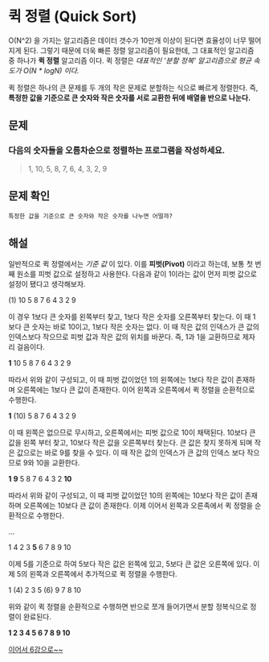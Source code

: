 # 퀵 정렬 (Quick Sort)

O(N^2) 을 가지는 알고리즘은 데이터 갯수가 10만개 이상이 된다면 효율성이 너무 떨어지게 된다. 그렇기 때문에 더욱 빠른 정렬 알고리즘이 필요한데, 그 대표적인 알고리즘 중 하나가 **퀵 정렬** 알고리즘 이다. 퀵 정렬은 _대표적인 '분할 정복' 알고리즘으로 평균 속도가 O(N * logN) 이다._

퀵 정렬은 하나의 큰 문제를 두 개의 작은 문제로 분할하는 식으로 빠르게 정렬한다. 즉, **특정한 값을 기준으로 큰 숫자와 작은 숫자를 서로 교환한 뒤에 배열을 반으로 나눈다.**

## 문제

### 다음의 숫자들을 오름차순으로 정렬하는 프로그램을 작성하세요.

> 1, 10, 5, 8, 7, 6, 4, 3, 2, 9

## 문제 확인

    특정한 값을 기준으로 큰 숫자와 작은 숫자를 나누면 어떨까?

## 해설

일반적으로 퀵 정렬에서는 _기준 값_ 이 있다. 이를 **피벗(Pivot)** 이라고 하는데, 보통 첫 번째 원소를 피벗 값으로 설정하고 사용한다. 다음과 같이 1이라는 값이 먼저 피벗 값으로 설정이 됐다고 생각해보자.

(1) 10 5 8 7 6 4 3 2 9

이 경우 1보다 큰 숫자를 왼쪽부터 찾고, 1보다 작은 숫자를 오른쪽부터 찾는다. 이 때 1보다 큰 숫자는 바로 10이고, 1보다 작은 숫자는 없다. 이 때 작은 값의 인덱스가 큰 값의 인덱스보다 작으므로 피벗 값과 작은 값의 위치를 바꾼다. 즉, 1과 1을 교환하므로 제자리 걸음이다.

**1** 10 5 8 7 6 4 3 2 9

따라서 위와 같이 구성되고, 이 때 피벗 값이었던 1의 왼쪽에는 1보다 작은 값이 존재하며 오른쪽에는 1보다 큰 값이 존재한다. 이어 왼쪽과 오른쪽에서 퀵 정렬을 순환적으로 수행한다.

**1** (10) 5 8 7 6 4 3 2 9

이 때 왼쪽은 없으므로 무시하고, 오른쪽에서는 피벗 값으로 10이 채택된다. 10보다 큰 값을 왼쪽 부터 찾고, 10보다 작은 값을 오른쪽부터 찾는다. 큰 값은 찾지 못하게 되며 작은 값으로는 바로 9를 찾을 수 있다. 이 때 작은 값의 인덱스가 큰 값의 인덱스 보다 작으므로 9와 10을 교환한다.

**1** **9** 5 8 7 6 4 3 2 **10**

따라서 위와 같이 구성되고, 이 때 피벗 값이었던 10의 왼쪽에는 10보다 작은 값이 존재하며 오른쪽에는 10보다 큰 값이 존재한다. 이제 이어서 왼쪽과 오른족에서 퀵 정렬을 순환적으로 수행한다.

...

1 4 2 3 **5** 6 7 8 9 10

이제 5를 기준으로 하여 5보다 작은 값은 왼쪽에 있고, 5보다 큰 값은 오른쪽에 있다. 이제 5의 왼쪽과 오른쪽에서 추가적으로 퀵 정렬을 수행한다.

1 (4) 2 3 5 (6) 9 7 8 10

위와 같이 퀵 정렬을 순환적으로 수행하면 반으로 쪼개 들어가면서 분할 정복식으로 정렬이 완료된다.

**1 2 3 4 5 6 7 8 9 10**

[이어서 6강으로~~](https://github.com/flexboni/algorithm_c/blob/master/6강/README.md)